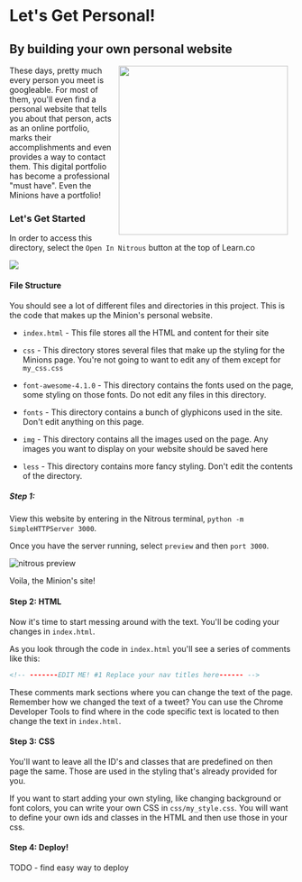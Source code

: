 # Let's Get Personal!

## By building your own personal website

<img src="https://s3.amazonaws.com/after-school-assets/minions.jpg" width="300px" align="right" hspace="10">

These days, pretty much every person you meet is googleable. For most of them, you'll even find a personal website that tells you about that person, acts as an online portfolio, marks their accomplishments and even provides a way to contact them. This digital portfolio has become a professional "must have". Even the Minions have a portfolio!

### Let's Get Started

In order to access this directory, select the `Open In Nitrous` button at the top of Learn.co

<img src="https://s3.amazonaws.com/after-school-assets/open-in-nitrous.png">

#### File Structure 
You should see a lot of different files and directories in this project. This is the code that makes up the Minion's personal website. 

+ `index.html` - This file stores all the HTML and content for their site

+ `css` - This directory stores several files that make up the styling for the Minions page. You're not going to want to edit any of them except for `my_css.css`

+ `font-awesome-4.1.0` - This directory contains the fonts used on the page, some styling on those fonts. Do not edit any files in this directory. 

+ `fonts` - This directory contains a bunch of glyphicons used in the site. Don't edit anything on this page. 

+ `img` - This directory contains all the images used on the page. Any images you want to display on your website should be saved here

+ `less` - This directory contains more fancy styling. Don't edit the contents of the directory.


##### Step 1:

View this website by entering in the Nitrous terminal, `python -m SimpleHTTPServer 3000`. 

Once you have the server running, select `preview` and then `port 3000`.

<img src="https://s3.amazonaws.com/after-school-assets/nitrous-preview.png" alt="nitrous preview">

Voila, the Minion's site!

#### Step 2: HTML

Now it's time to start messing around with the text. You'll be coding your changes in `index.html`.

As you look through the code in `index.html` you'll see a series of comments like this:

```html
<!-- -------EDIT ME! #1 Replace your nav titles here------ -->
```

These comments mark sections where you can change the text of the page. Remember how we changed the text of a tweet? You can use the Chrome Developer Tools to find where in the code specific text is located to then change the text in `index.html`.

#### Step 3: CSS 

You'll want to leave all the ID's and classes that are predefined on then page the same. Those are used in the styling that's already provided for you.

If you want to start adding your own styling, like changing background or font colors, you can write your own CSS in `css/my_style.css`. You will want to define your own ids and classes in the HTML and then use those in your css.


#### Step 4: Deploy! 

TODO - find easy way to deploy




